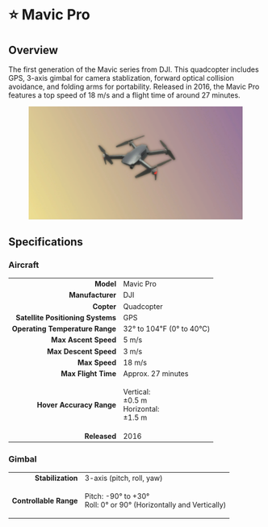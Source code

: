 # ⭐ Mavic Pro

## Overview

The first generation of the Mavic series from DJI.  This quadcopter includes GPS, 3-axis gimbal for camera stablization, forward optical collision avoidance, and folding arms for portability.  Released in 2016, the Mavic Pro features a top speed of 18 m/s and a flight time of around 27 minutes.

<figure><img src="../../.gitbook/assets/image (95).png" alt=""><figcaption></figcaption></figure>

## Specifications

### Aircraft

|                                   |                                                     |
| --------------------------------: | --------------------------------------------------- |
|                         **Model** | Mavic Pro                                           |
|                  **Manufacturer** | DJI                                                 |
|                        **Copter** | Quadcopter                                          |
| **Satellite Positioning Systems** | GPS                                                 |
|   **Operating Temperature Range** | 32° to 104℉ (0° to 40℃)                             |
|              **Max Ascent Speed** | 5 m/s                                               |
|             **Max Descent Speed** | 3 m/s                                               |
|                     **Max Speed** | 18 m/s                                              |
|               **Max Flight Time** | Approx. 27 minutes                                  |
|          **Hover Accuracy Range** | <p>Vertical:<br>±0.5 m<br>Horizontal:<br>±1.5 m</p> |
|                      **Released** | 2016                                                |

### Gimbal

|                        |                                                                             |
| ---------------------: | --------------------------------------------------------------------------- |
|      **Stabilization** | 3-axis (pitch, roll, yaw)                                                   |
| **Controllable Range** | <p>Pitch: -90° to +30°<br>Roll: 0° or 90° (Horizontally and Vertically)</p> |
